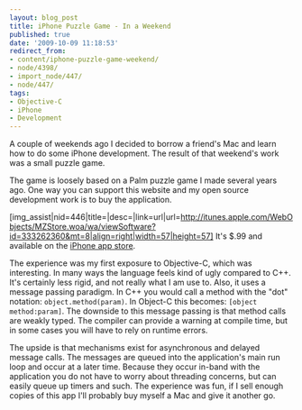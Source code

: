```yaml
---
layout: blog_post
title: iPhone Puzzle Game - In a Weekend
published: true
date: '2009-10-09 11:18:53'
redirect_from:
- content/iphone-puzzle-game-weekend/
- node/4398/
- import_node/447/
- node/447/
tags:
- Objective-C
- iPhone
- Development
---
```


A couple of weekends ago I decided to borrow a friend's Mac and learn how to do some iPhone development. The result of that weekend's work was a small puzzle game. 

The game is loosely based on a Palm puzzle game I made several years ago. One way you can support this website and my open source development work is to buy the application. 

[img_assist|nid=446|title=|desc=|link=url|url=http://itunes.apple.com/WebObjects/MZStore.woa/wa/viewSoftware?id=333262360&mt=8|align=right|width=57|height=57] It's $.99 and available on the [iPhone app store](http://itunes.apple.com/WebObjects/MZStore.woa/wa/viewSoftware?id=333262360&mt=8). 

The experience was my first exposure to Objective-C, which was interesting. In many ways the language feels kind of ugly compared to C++. It's certainly less rigid, and not really what I am use to. Also, it uses a message passing paradigm. In C++ you would call a method with the "dot" notation: `object.method(param)`. In Object-C this becomes: `[object method:param]`. The downside to this message passing is that method calls are weakly typed. The compiler can provide a warning at compile time, but in some cases you will have to rely on runtime errors. 

The upside is that mechanisms exist for asynchronous and delayed message calls. The messages are queued into the application's main run loop and occur at a later time. Because they occur in-band with the application you do not have to worry about threading concerns, but can easily queue up timers and such. The experience was fun, if I sell enough copies of this app I'll probably buy myself a Mac and give it another go.
